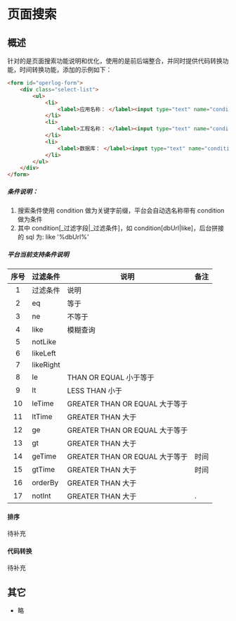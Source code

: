 # 页面搜索

## 概述

针对的是页面搜索功能说明和优化，使用的是前后端整合，并同时提供代码转换功能，时间转换功能，添加的示例如下：

```html
<form id="operlog-form">
    <div class="select-list">
        <ul>
            <li>
                <label>应用名称： </label><input type="text" name="condition[applicationName|like]"/>
            </li>
            <li>
                <label>工程名称： </label><input type="text" name="condition[feignServerPath|like]"/>
            </li>
            <li>
                <label>数据库： </label><input type="text" name="condition[dbUrl|like]"/>
            </li>
        </ul>
    </div>
</form>
```

##### 条件说明：

1. 搜索条件使用 condition 做为关键字前缀，平台会自动选名称带有 condition 做为条件
2. 其中 condition[_过滤字段|_过滤条件]，如 condition[dbUrl|like]，后台拼接的 sql 为: like '%dbUrl%'

##### 平台当前支持条件说明

| 序号 | 过滤条件  | 说明                           | 备注 |
| :--: | --------- | ------------------------------ | ---- |
|  1   | 过滤条件  | 说明                           |      |
|  2   | eq        | 等于                           |      |
|  3   | ne        | 不等于                         |      |
|  4   | like      | 模糊查询                       |      |
|  5   | notLike   |                                |      |
|  6   | likeLeft  |                                |      |
|  7   | likeRight |                                |      |
|  8   | le        | THAN OR EQUAL 小于等于         |      |
|  9   | lt        | LESS THAN 小于                 |      |
|  10  | leTime    | GREATER THAN OR EQUAL 大于等于 |      |
|  11  | ltTime    | GREATER THAN 大于　            |      |
|  12  | ge        | GREATER THAN OR EQUAL 大于等于 |      |
|  13  | gt        | GREATER THAN 大于　            |      |
|  14  | geTime    | GREATER THAN OR EQUAL 大于等于 | 时间 |
|  15  | gtTime    | GREATER THAN 大于　            | 时间 |
|  16  | orderBy   | GREATER THAN 大于　            |      |
|  17  | notInt    | GREATER THAN 大于　            | .    |

#### 排序

待补充

#### 代码转换

待补充

## 其它

- 略
